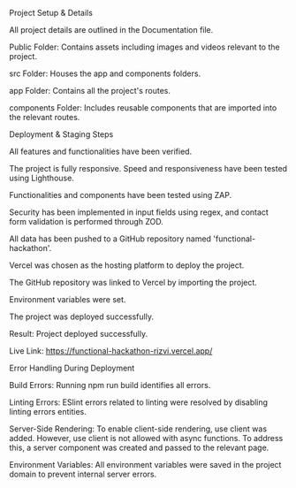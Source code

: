 Project Setup & Details

All project details are outlined in the Documentation file.

Public Folder: Contains assets including images and videos relevant to the project.

src Folder: Houses the app and components folders.

app Folder: Contains all the project's routes.

components Folder: Includes reusable components that are imported into the relevant routes.





Deployment & Staging Steps

All features and functionalities have been verified.

The project is fully responsive. Speed and responsiveness have been tested using Lighthouse.

Functionalities and components have been tested using ZAP.

Security has been implemented in input fields using regex, and contact form validation is performed through ZOD.

All data has been pushed to a GitHub repository named 'functional-hackathon'.

Vercel was chosen as the hosting platform to deploy the project.

The GitHub repository was linked to Vercel by importing the project.

Environment variables were set.

The project was deployed successfully.

Result: Project deployed successfully.

Live Link: https://functional-hackathon-rizvi.vercel.app/





Error Handling During Deployment

Build Errors: Running npm run build identifies all errors.

Linting Errors: ESlint errors related to linting were resolved by disabling linting errors entities.

Server-Side Rendering: To enable client-side rendering, use client was added. However, use client is not allowed with async functions. To address this, a server component was created and passed to the relevant page.

Environment Variables: All environment variables were saved in the project domain to prevent internal server errors.